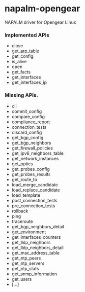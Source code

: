 # napalm-opengear

NAPALM driver for Opengear Linux

### Implemented APIs

* close
* get_arp_table
* get_config
* is_alive
* open
* get_facts
* get_interfaces
* get_interfaces_ip


### Missing APIs.

* cli
* commit_config
* compare_config
* compliance_report
* connection_tests
* discard_config
* get_bgp_config
* get_bgp_neighbors
* get_firewall_policies
* get_ipv6_neighbors_table
* get_network_instances
* get_optics
* get_probes_config
* get_probes_results
* get_route_to
* load_merge_candidate
* load_replace_candidate
* load_template
* post_connection_tests
* pre_connection_tests
* rollback
* ping
* traceroute
* get_bgp_neighbors_detail
* get_environment
* get_interfaces_counters
* get_lldp_neighbors
* get_lldp_neighbors_detail
* get_mac_address_table
* get_ntp_peers
* get_ntp_servers
* get_ntp_stats
* get_snmp_information
* get_users
* [...]
